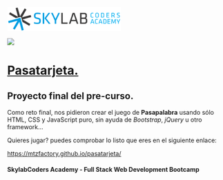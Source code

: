 [![Skylab](https://github.com/Iggy-Codes/logo-images/blob/master/logos/skylab-56.png)](http://www.skylabcoders.com/)

<a href="https://www.w3.org/"><img src="https://github.com/MarioTerron/logo-images/blob/master/logos/html5-css3-js.png" height= "56px"></a>

# [Pasatarjeta.](https://mtzfactory.github.io/pasatarjeta/)
## Proyecto final del pre-curso.

Como reto final, nos pidieron crear el juego de **Pasapalabra** usando sólo HTML, CSS y JavaScript puro, sin ayuda de *Bootstrap*, *jQuery* u otro framework...

Quieres jugar? puedes comprobar lo listo que eres en el siguiente enlace:

<a href="https://mtzfactory.github.io/pasatarjeta/" target="_blank">https://mtzfactory.github.io/pasatarjeta/</a>


#### SkylabCoders Academy - Full Stack Web Development Bootcamp